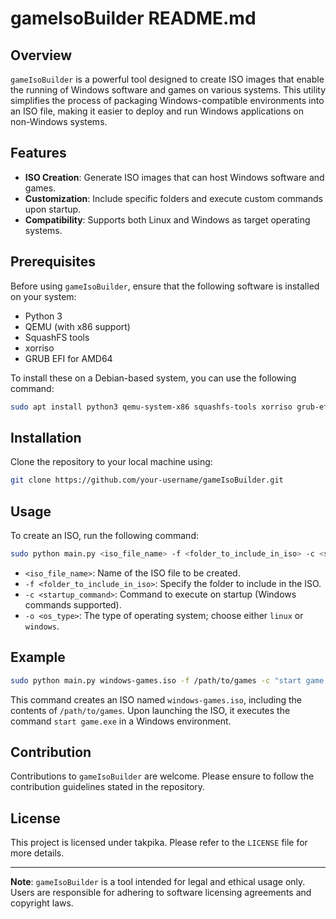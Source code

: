 # gameIsoBuilder README.md

## Overview
`gameIsoBuilder` is a powerful tool designed to create ISO images that enable the running of Windows software and games on various systems. This utility simplifies the process of packaging Windows-compatible environments into an ISO file, making it easier to deploy and run Windows applications on non-Windows systems.

## Features
- **ISO Creation**: Generate ISO images that can host Windows software and games.
- **Customization**: Include specific folders and execute custom commands upon startup.
- **Compatibility**: Supports both Linux and Windows as target operating systems.

## Prerequisites
Before using `gameIsoBuilder`, ensure that the following software is installed on your system:

- Python 3
- QEMU (with x86 support)
- SquashFS tools
- xorriso
- GRUB EFI for AMD64

To install these on a Debian-based system, you can use the following command:
```bash
sudo apt install python3 qemu-system-x86 squashfs-tools xorriso grub-efi-amd64-bin
```

## Installation
Clone the repository to your local machine using:
```bash
git clone https://github.com/your-username/gameIsoBuilder.git
```

## Usage
To create an ISO, run the following command:
```bash
sudo python main.py <iso_file_name> -f <folder_to_include_in_iso> -c <startup_command> -o <os_type>
```

- `<iso_file_name>`: Name of the ISO file to be created.
- `-f <folder_to_include_in_iso>`: Specify the folder to include in the ISO.
- `-c <startup_command>`: Command to execute on startup (Windows commands supported).
- `-o <os_type>`: The type of operating system; choose either `linux` or `windows`.

## Example
```bash
sudo python main.py windows-games.iso -f /path/to/games -c "start game.exe" -o windows
```

This command creates an ISO named `windows-games.iso`, including the contents of `/path/to/games`. Upon launching the ISO, it executes the command `start game.exe` in a Windows environment.

## Contribution
Contributions to `gameIsoBuilder` are welcome. Please ensure to follow the contribution guidelines stated in the repository.

## License
This project is licensed under takpika. Please refer to the `LICENSE` file for more details.

---

**Note**: `gameIsoBuilder` is a tool intended for legal and ethical usage only. Users are responsible for adhering to software licensing agreements and copyright laws.